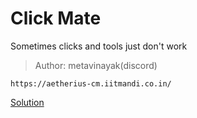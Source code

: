 # Click Mate

Sometimes clicks and tools just don't work
>Author: metavinayak(discord)

`https://aetherius-cm.iitmandi.co.in/`

[Solution](./soln/)